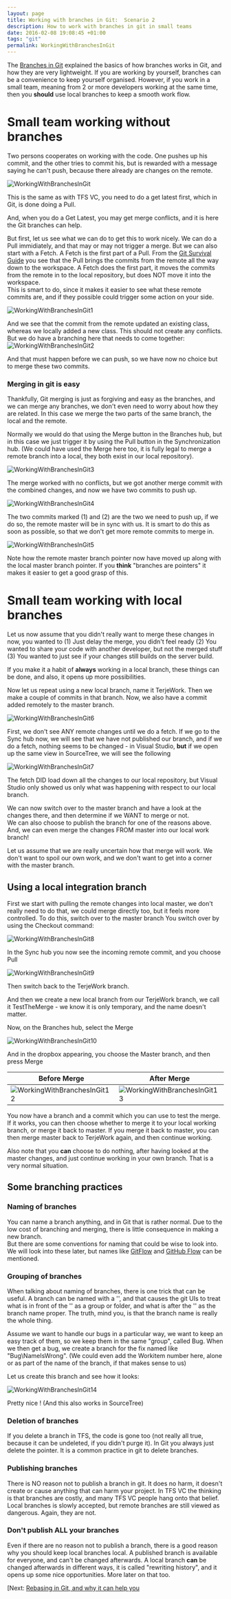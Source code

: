 ```yaml
---
layout: page
title: Working with branches in Git:  Scenario 2
description: How to work with branches in git in small teams
date: 2016-02-08 19:08:45 +01:00
tags: "git"
permalink: WorkingWithBranchesInGit
---
```


The [Branches in Git](BranchesInGit) explained the basics of how branches works in Git, and how they are very lightweight.
If you are working by yourself, branches can be a convenience to keep yourself organised.  However, if you work in a small team, meaning from 2 or more developers working at the same time, then you **should** use local branches to keep a smooth work flow. 

# Small team working without branches

Two persons cooperates on working with the code.  One pushes up his commit, and the other tries to commit his, but is rewarded with a message saying he can't push, because there already are changes on the remote. 

![WorkingWithBranchesInGit](WorkingWithBranchesInGit_images\WorkingWithBranchesInGit.png)

This is the same as with TFS VC, you need to do a get latest first, which in Git, is done doing a Pull. 

And, when you do a Get Latest, you may get merge conflicts, and it is here the Git branches can help. 

But first, let us see what we can do to get this to work nicely.
We can do a Pull immidiately, and that may or may not trigger a merge.  But we can also start with a Fetch.  A  Fetch is the first part of a Pull.  From the [Git Survival Guide](ASurvivalGuideToGit) you see that the Pull brings the commits from the remote all the way down to the workspace.  A Fetch does the first part, it moves the commits from the remote in to the local repository, but does NOT move it into the workspace.  
This is smart to do, since it makes it easier to see what these remote commits are, and if they possible could trigger some action on your side.

![WorkingWithBranchesInGit1](WorkingWithBranchesInGit_images\WorkingWithBranchesInGit1.png)

And we see that the commit from the remote updated an existing class, whereas we locally added a new class.  This should not create any conflicts.  But we do have a branching here that needs to come together:
![WorkingWithBranchesInGit2](WorkingWithBranchesInGit_images\WorkingWithBranchesInGit2.png)

And that must happen before we can push, so we have now no choice but to merge these two commits.

### Merging in git is easy

Thankfully, Git merging is just as forgiving and easy as the branches, and we can merge any branches, we don't even need to worry about how they are related.  In this case we merge the two parts of the same branch, the local and the remote. 

Normally we would do that using the Merge button in the Branches hub, but in this case we just trigger it by using the Pull button in the Synchronization hub.  (We could have used the Merge here too, it is fully legal to merge a remote branch into a local, they both exist in our local repository). 

![WorkingWithBranchesInGit3](WorkingWithBranchesInGit_images\WorkingWithBranchesInGit3.png)

The merge worked with no conflicts, but we got another merge commit with the combined changes, and now we have two commits to push up.

![WorkingWithBranchesInGit4](WorkingWithBranchesInGit_images\WorkingWithBranchesInGit4.png)

The two commits marked (1) and (2) are the two we need to push up, if we do so, the remote master will be in sync with us.   It is smart to do this as soon as possible, so that we don't get more remote commits to merge in.  

![WorkingWithBranchesInGit5](WorkingWithBranchesInGit_images\WorkingWithBranchesInGit5.png)

Note how the remote master branch pointer now have moved up along with the local master branch pointer.  If you **think** "branches are pointers" it makes it easier to get a good grasp of this.  

# Small team working with local branches

Let us now assume that you didn't really want to merge these changes in now, you wanted to (1) Just delay the merge, you didn't feel ready  (2) You wanted to share your code with another developer, but not the merged stuff  (3) You wanted to just see if your changes still builds on the server build. 

If you make it a habit of **always** working in a local branch,  these things can be done, and also, it opens up more possibilities.  

Now let us repeat using a new local branch, name it TerjeWork.  Then we make a couple of commits in that branch.  Now, we also have a commit added remotely to the master branch.  

![WorkingWithBranchesInGit6](WorkingWithBranchesInGit_images\WorkingWithBranchesInGit6.png)

First, we don't see ANY remote changes until we do a fetch.  If we go to the Sync hub now, we will see that we have not published our branch, and if we do a fetch, nothing seems to be changed - in Visual Studio, **but** if we open up the same view in SourceTree, we will see the following

![WorkingWithBranchesInGit7](WorkingWithBranchesInGit_images\WorkingWithBranchesInGit7.png)

The fetch DID load down all the changes to our local repository, but Visual Studio only showed us only  what was happening with respect to our local branch.  

We can now switch over to the master branch and have a look at the changes there, and then determine if we WANT to merge or not.  
We can also choose to publish the branch for one of the reasons above.  
And, we can even merge the changes FROM master into our local work branch!  

Let us assume that we are really uncertain how that merge will work.  We don't want to spoil our own work, and we don't want to get into a corner with the master branch.

## Using a local integration branch

First we start with pulling the remote changes into local master, we don't really need to do that, we could merge directly too, but it feels more controlled.  To do this, switch over to the master branch  You switch over by using the Checkout command:

![WorkingWithBranchesInGit8](WorkingWithBranchesInGit_images\WorkingWithBranchesInGit8.png)

In the Sync hub you now see the incoming remote commit, and you choose Pull

![WorkingWithBranchesInGit9](WorkingWithBranchesInGit_images\WorkingWithBranchesInGit9.png)

Then switch back to the TerjeWork branch. 

And then we create a new local branch from our TerjeWork branch, we call it TestTheMerge - we know it is only temporary, and the name doesn't matter.

Now, on the Branches hub, select the Merge

![WorkingWithBranchesInGit10](WorkingWithBranchesInGit_images\WorkingWithBranchesInGit10.png)

And in the dropbox appearing, you choose the Master branch, and then press Merge

|   Before Merge  |  After Merge |
|-------|--------|
|![WorkingWithBranchesInGit12](WorkingWithBranchesInGit_images\WorkingWithBranchesInGit12.png)|![WorkingWithBranchesInGit13](WorkingWithBranchesInGit_images\WorkingWithBranchesInGit13.png)|


You now have a branch and a commit which you can use to test the merge.  If it works, you can then choose whether to merge it to your local working branch, or merge it back to master.  If you merge it back to master, you can then merge master back to TerjeWork again, and then continue working.  


Also note that you **can** choose to do nothing, after having looked at the master changes, and just continue working in your own branch. That is a very normal situation. 

## Some branching practices

### Naming of branches

You can name a branch anything, and in Git that is rather normal.  Due to the low cost of branching and merging, there is little consequence in making a new branch.  
But there are some conventions for naming that could be wise to look into.  We will look into these later, but names like [GitFlow](http://nvie.com/posts/a-successful-git-branching-model/) and [GitHub Flow](https://guides.github.com/introduction/flow/) can be mentioned.

### Grouping of branches

When talking about naming of branches, there is one trick that can be useful.  A branch can be named with a '\', and that causes the git UIs to treat what is in front of the '\' as a group or folder, and what is after the '\' as the branch name proper.  The truth, mind you, is that the branch name is really the whole thing.

Assume we want to handle our bugs in a particular way, we want to keep an easy track of them, so we keep them in the same "group", called Bug.  When we then get a bug, we create a branch for the fix named like  "Bug\NameIsWrong".  (We could even add the Workitem number here, alone or as part of the name of the branch, if that makes sense to us)

Let us create this branch and see how it looks:

![WorkingWithBranchesInGit14](WorkingWithBranchesInGit_images\WorkingWithBranchesInGit14.png)

Pretty nice !  (And this also works in SourceTree)



### Deletion of branches

If you delete a branch in TFS, the code is gone too (not really all true, because it can be undeleted, if you didn't purge it).  In Git you always just delete the pointer.  It is a common practice in git to delete branches.  

### Publishing branches

There is NO reason not to publish a branch in git.  It does no harm, it doesn't create or cause anything that can harm your project.  In TFS VC the thinking is that branches are costly, and many TFS VC people hang onto that belief.  Local branches is slowly accepted, but remote branches are still viewed as dangerous.   Again, they are not.

### Don't publish ALL your branches

Even if there are no reason not to publish a branch, there is a good reason why you should keep local branches local.  A published branch is available for everyone, and can't be changed afterwards.  A local branch **can** be changed afterwards in different ways, it is called "rewriting history", and it opens up some nice opportunities. More later on that too. 


[Next:  [Rebasing in Git, and why it can help you](RebasingInGit)   
















